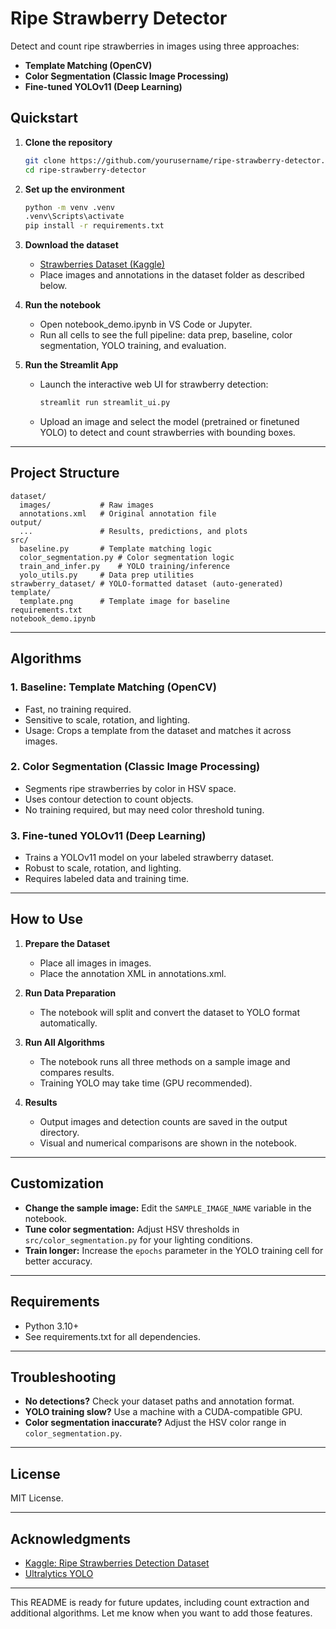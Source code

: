 # Ripe Strawberry Detector

Detect and count ripe strawberries in images using three approaches:
- **Template Matching (OpenCV)**
- **Color Segmentation (Classic Image Processing)**
- **Fine-tuned YOLOv11 (Deep Learning)**

## Quickstart

1. **Clone the repository**
   ```sh
   git clone https://github.com/yourusername/ripe-strawberry-detector.git
   cd ripe-strawberry-detector
   ```

2. **Set up the environment**
   ```sh
   python -m venv .venv
   .venv\Scripts\activate
   pip install -r requirements.txt
   ```

3. **Download the dataset**
   - [Strawberries Dataset (Kaggle)](https://www.kaggle.com/datasets/trainingdatapro/ripe-strawberries-detection)
   - Place images and annotations in the dataset folder as described below.

4. **Run the notebook**
   - Open notebook_demo.ipynb in VS Code or Jupyter.
   - Run all cells to see the full pipeline: data prep, baseline, color segmentation, YOLO training, and evaluation.

5. **Run the Streamlit App**
   - Launch the interactive web UI for strawberry detection:
     ```sh
     streamlit run streamlit_ui.py
     ```
   - Upload an image and select the model (pretrained or finetuned YOLO) to detect and count strawberries with bounding boxes.

---

## Project Structure

```
dataset/
  images/           # Raw images
  annotations.xml   # Original annotation file
output/
  ...               # Results, predictions, and plots
src/
  baseline.py       # Template matching logic
  color_segmentation.py # Color segmentation logic
  train_and_infer.py    # YOLO training/inference
  yolo_utils.py     # Data prep utilities
strawberry_dataset/ # YOLO-formatted dataset (auto-generated)
template/
  template.png      # Template image for baseline
requirements.txt
notebook_demo.ipynb
```

---

## Algorithms

### 1. Baseline: Template Matching (OpenCV)
- Fast, no training required.
- Sensitive to scale, rotation, and lighting.
- Usage: Crops a template from the dataset and matches it across images.

### 2. Color Segmentation (Classic Image Processing)
- Segments ripe strawberries by color in HSV space.
- Uses contour detection to count objects.
- No training required, but may need color threshold tuning.

### 3. Fine-tuned YOLOv11 (Deep Learning)
- Trains a YOLOv11 model on your labeled strawberry dataset.
- Robust to scale, rotation, and lighting.
- Requires labeled data and training time.

---

## How to Use

1. **Prepare the Dataset**
   - Place all images in images.
   - Place the annotation XML in annotations.xml.

2. **Run Data Preparation**
   - The notebook will split and convert the dataset to YOLO format automatically.

3. **Run All Algorithms**
   - The notebook runs all three methods on a sample image and compares results.
   - Training YOLO may take time (GPU recommended).

4. **Results**
   - Output images and detection counts are saved in the output directory.
   - Visual and numerical comparisons are shown in the notebook.

---

## Customization

- **Change the sample image:** Edit the `SAMPLE_IMAGE_NAME` variable in the notebook.
- **Tune color segmentation:** Adjust HSV thresholds in `src/color_segmentation.py` for your lighting conditions.
- **Train longer:** Increase the `epochs` parameter in the YOLO training cell for better accuracy.

---

## Requirements

- Python 3.10+
- See requirements.txt for all dependencies.

---

## Troubleshooting

- **No detections?** Check your dataset paths and annotation format.
- **YOLO training slow?** Use a machine with a CUDA-compatible GPU.
- **Color segmentation inaccurate?** Adjust the HSV color range in `color_segmentation.py`.

---

## License

MIT License.

---

## Acknowledgments

- [Kaggle: Ripe Strawberries Detection Dataset](https://www.kaggle.com/datasets/trainingdatapro/ripe-strawberries-detection)
- [Ultralytics YOLO](https://github.com/ultralytics/ultralytics)

---

This README is ready for future updates, including count extraction and additional algorithms. Let me know when you want to add those features.